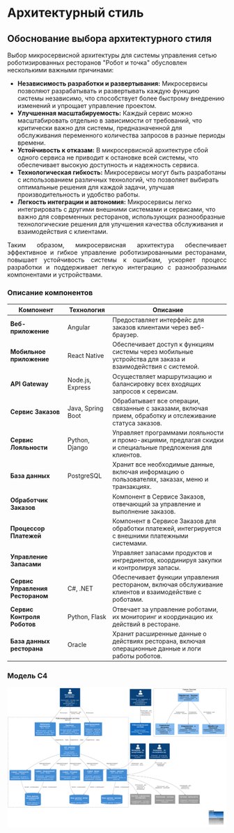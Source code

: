 # Архитектурный стиль

## Обоснование выбора архитектурного стиля

Выбор микросервисной архитектуры для системы управления сетью роботизированных ресторанов "Робот и точка" обусловлен несколькими важными причинами:

- **Независимость разработки и развертывания:** Микросервисы позволяют разрабатывать и развертывать каждую функцию системы независимо, что способствует более быстрому внедрению изменений и упрощает управление проектом.
- **Улучшенная масштабируемость:** Каждый сервис можно масштабировать отдельно в зависимости от требований, что критически важно для системы, предназначенной для обслуживания переменного количества запросов в разные периоды времени.
- **Устойчивость к отказам:** В микросервисной архитектуре сбой одного сервиса не приводит к остановке всей системы, что обеспечивает высокую доступность и надежность сервиса.
- **Технологическая гибкость:** Микросервисы могут быть разработаны с использованием различных технологий, что позволяет выбирать оптимальные решения для каждой задачи, улучшая производительность и удобство работы.
- **Легкость интеграции и автономия:** Микросервисы легко интегрировать с другими внешними системами и сервисами, что важно для современных ресторанов, использующих разнообразные технологические решения для улучшения качества обслуживания и взаимодействия с клиентами.

<div style="text-align: justify;">
Таким образом, микросервисная архитектура обеспечивает эффективное и гибкое управление роботизированными ресторанами, повышает устойчивость системы к ошибкам, ускоряет процесс разработки и поддерживает легкую интеграцию с разнообразными компонентами и устройствами.
</div>


### Описание компонентов

| Компонент              | Технология       | Описание                                                                                 |
|------------------------|------------------|------------------------------------------------------------------------------------------|
| **Веб-приложение**     | Angular          | Предоставляет интерфейс для заказов клиентами через веб-браузер.                         |
| **Мобильное приложение** | React Native    | Обеспечивает доступ к функциям системы через мобильные устройства для заказа и взаимодействия с системой. |
| **API Gateway**        | Node.js, Express | Осуществляет маршрутизацию и балансировку всех входящих запросов к сервисам.             |
| **Сервис Заказов**     | Java, Spring Boot| Обрабатывает все операции, связанные с заказами, включая прием, обработку и отслеживание статуса заказов. |
| **Сервис Лояльности**  | Python, Django   | Управляет программами лояльности и промо-акциями, предлагая скидки и специальные предложения для клиентов. |
| **База данных**        | PostgreSQL       | Хранит все необходимые данные, включая информацию о пользователях, заказах, меню и транзакциях. |
| **Обработчик Заказов** |                  | Компонент в Сервисе Заказов, отвечающий за управление и выполнение заказов.              |
| **Процессор Платежей** |                  | Компонент в Сервисе Заказов для обработки платежей, интегрируется с внешними платежными системами. |
| **Управление Запасами**|                  | Управляет запасами продуктов и ингредиентов, координируя закупки и контролируя запасы.   |
| **Сервис Управления Рестораном** | C#, .NET | Обеспечивает функции управления рестораном, включая обслуживание клиентов и взаимодействие с роботами. |
| **Сервис Контроля Роботов** | Python, Flask | Отвечает за управление роботами, их мониторинг и координацию их действий в ресторане.    |
| **База данных ресторана** | Oracle        | Хранит расширенные данные о действиях ресторана, включая операционные данные и логи работы роботов. |

### Модель С4

![](diagrams/include/c4.svg)
